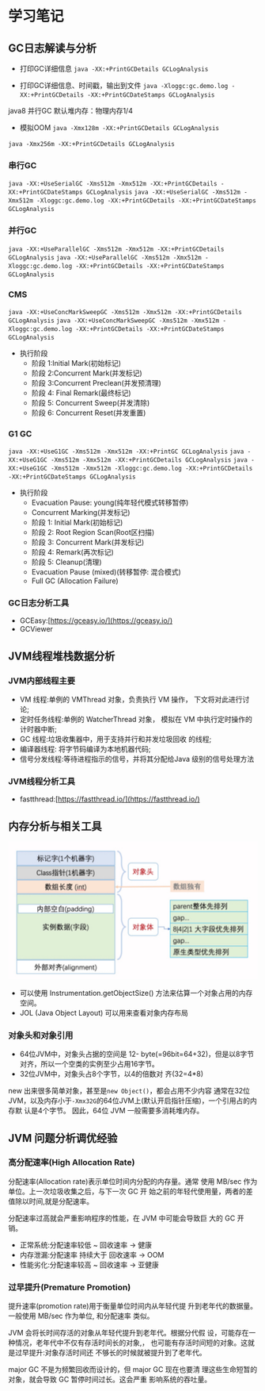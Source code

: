 # 学习笔记

## GC日志解读与分析

- 打印GC详细信息
`java -XX:+PrintGCDetails GCLogAnalysis`

- 打印GC详细信息、时间戳，输出到文件
`java -Xloggc:gc.demo.log -XX:+PrintGCDetails -XX:+PrintGCDateStamps GCLogAnalysis`

java8 并行GC 默认堆内存：物理内存1/4

- 模拟OOM
`java -Xmx128m -XX:+PrintGCDetails GCLogAnalysis`

`java -Xmx256m -XX:+PrintGCDetails GCLogAnalysis`

### 串行GC
`java -XX:+UseSerialGC -Xms512m -Xmx512m -XX:+PrintGCDetails -XX:+PrintGCDateStamps GCLogAnalysis`
`java -XX:+UseSerialGC -Xms512m -Xmx512m -Xloggc:gc.demo.log -XX:+PrintGCDetails -XX:+PrintGCDateStamps GCLogAnalysis`

### 并行GC
`java -XX:+UseParallelGC -Xms512m -Xmx512m -XX:+PrintGCDetails GCLogAnalysis`
`java -XX:+UseParallelGC -Xms512m -Xmx512m -Xloggc:gc.demo.log -XX:+PrintGCDetails -XX:+PrintGCDateStamps GCLogAnalysis`

### CMS
`java -XX:+UseConcMarkSweepGC -Xms512m -Xmx512m -XX:+PrintGCDetails GCLogAnalysis`
`java -XX:+UseConcMarkSweepGC -Xms512m -Xmx512m -Xloggc:gc.demo.log -XX:+PrintGCDetails -XX:+PrintGCDateStamps GCLogAnalysis`

- 执行阶段
  - 阶段 1:Initial Mark(初始标记)
  - 阶段 2:Concurrent Mark(并发标记)
  - 阶段 3:Concurrent Preclean(并发预清理)
  - 阶段 4: Final Remark(最终标记)
  - 阶段 5: Concurrent Sweep(并发清除) 
  - 阶段 6: Concurrent Reset(并发重置)

### G1 GC
`java -XX:+UseG1GC -Xms512m -Xmx512m -XX:+PrintGC GCLogAnalysis`
`java -XX:+UseG1GC -Xms512m -Xmx512m -XX:+PrintGCDetails GCLogAnalysis`
`java -XX:+UseG1GC -Xms512m -Xmx512m -Xloggc:gc.demo.log -XX:+PrintGCDetails -XX:+PrintGCDateStamps GCLogAnalysis`

- 执行阶段
  - Evacuation Pause: young(纯年轻代模式转移暂停)
  - Concurrent Marking(并发标记)
  - 阶段 1: Initial Mark(初始标记)
  - 阶段 2: Root Region Scan(Root区扫描)
  - 阶段 3: Concurrent Mark(并发标记)
  - 阶段 4: Remark(再次标记)
  - 阶段 5: Cleanup(清理)
  - Evacuation Pause (mixed)(转移暂停: 混合模式)
  - Full GC (Allocation Failure)

### GC日志分析工具

- GCEasy:[https://gceasy.io/](https://gceasy.io/)
- GCViewer

## JVM线程堆栈数据分析

### JVM内部线程主要
- VM 线程:单例的 VMThread 对象，负责执行 VM 操作， 下文将对此进行讨论;
- 定时任务线程:单例的 WatcherThread 对象， 模拟在 VM 中执行定时操作的计时器中断;
- GC 线程:垃圾收集器中，用于支持并行和并发垃圾回收 的线程;
- 编译器线程: 将字节码编译为本地机器代码;
- 信号分发线程:等待进程指示的信号，并将其分配给Java 级别的信号处理方法

### JVM线程分析工具

- fastthread:[https://fastthread.io/](https://fastthread.io/)

## 内存分析与相关工具

![](./_images/01.jpg)

- 可以使用 Instrumentation.getObjectSize() 方法来估算一个对象占用的内存空间。
- JOL (Java Object Layout) 可以用来查看对象内存布局

### 对象头和对象引用

- 64位JVM中，对象头占据的空间是 12- byte(=96bit=64+32)，但是以8字节对齐，所以一个空类的实例至少占用16字节。
- 32位JVM中，对象头占8个字节，以4的倍数对 齐(32=4*8)

new 出来很多简单对象，甚至是`new Object()`，都会占用不少内容
通常在32位JVM，以及内存小于`-Xmx32G`的64位JVM上(默认开启指针压缩)，一个引用占的内存默 认是4个字节。
因此，64位 JVM 一般需要多消耗堆内存。

## JVM 问题分析调优经验

### 高分配速率(High Allocation Rate)

分配速率(Allocation rate)表示单位时间内分配的内存量。通常 使用 MB/sec 作为单位。上一次垃圾收集之后，与下一次 GC 开 始之前的年轻代使用量，两者的差值除以时间,就是分配速率。

分配速率过高就会严重影响程序的性能，在 JVM 中可能会导致巨 大的 GC 开销。

- 正常系统:分配速率较低 ~ 回收速率 -> 健康
- 内存泄漏:分配速率 持续大于 回收速率 -> OOM
- 性能劣化:分配速率较高 ~ 回收速率 -> 亚健康

### 过早提升(Premature Promotion)

提升速率(promotion rate)用于衡量单位时间内从年轻代提 升到老年代的数据量。一般使用 MB/sec 作为单位, 和分配速率 类似。

JVM 会将长时间存活的对象从年轻代提升到老年代。根据分代假 设，可能存在一种情况，老年代中不仅有存活时间长的对象,， 也可能有存活时间短的对象。这就是过早提升:对象存活时间还 不够长的时候就被提升到了老年代。

major GC 不是为频繁回收而设计的，但 major GC 现在也要清 理这些生命短暂的对象，就会导致 GC 暂停时间过长。这会严重 影响系统的吞吐量。